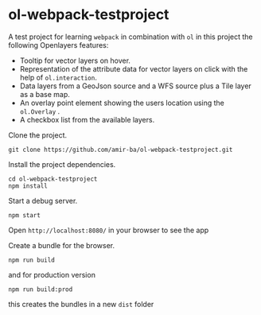 # ol-webpack-testproject
A test project for learning `webpack` in combination with `ol`
in this project the following Openlayers features:

- Tooltip for vector layers on hover.
- Representation of the attribute data for vector layers on click with the help of `ol.interaction`.
- Data layers from a GeoJson source and a WFS source plus a Tile layer as a base map.
- An overlay point element  showing the users location using the `ol.Overlay` .
- A checkbox list from the available layers.


Clone the project.

    git clone https://github.com/amir-ba/ol-webpack-testproject.git

Install the project dependencies.

    cd ol-webpack-testproject
    npm install

Start a debug server.

    npm start

Open `http://localhost:8080/` in your browser to see the app

Create a bundle for the browser.

    npm run build

and for production version 

    npm run build:prod

this creates the bundles in a new `dist` folder


    
 